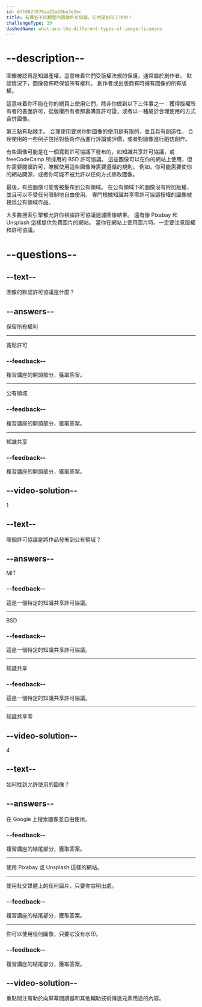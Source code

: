 ```yaml
---
id: 6716823876aa22a68ba3e2ec
title: 有哪些不同類型的圖像許可協議，它們是如何工作的？
challengeType: 19
dashedName: what-are-the-different-types-of-image-licenses
---
```


# --description--

圖像被認爲是知識產權，這意味着它們受版權法規的保護，通常屬於創作者。 默認情況下，圖像發佈時保留所有權利。 創作者或出版商有時擁有圖像的所有版權。

這意味着你不能在你的網頁上使用它們，除非你做到以下三件事之一：獲得版權所有者的書面許可，從版權所有者那裏購買許可證，或者以一種屬於合理使用的方式合併圖像。

第三點有點棘手。 合理使用要求你對圖像的使用是有限的，並且具有創造性。 合理使用的一些例子包括對藝術作品進行評論或評價，或者對圖像進行戲仿創作。

有些圖像可能是在一個寬鬆許可協議下發布的，如知識共享許可協議，或 freeCodeCamp 所採用的 BSD 許可協議。 這些圖像可以在你的網站上使用，但你需要閱讀許可，瞭解使用這些圖像時需要遵循的規則。 例如，你可能需要使你的網站開源，或者你可能不被允許以任何方式修改圖像。

最後，有些圖像可能會被髮布到公有領域。 在公有領域下的圖像沒有附加版權，並且可以不受任何限制地自由使用。 專門根據知識共享零許可協議授權的圖像被視爲公有領域作品。

大多數搜索引擎都允許你根據許可協議過濾圖像結果。 還有像 Pixabay 和 Unsplash 這樣提供免費圖片的網站。 當你在網站上使用圖片時，一定要注意版權和許可協議。

# --questions--

## --text--

圖像的默認許可協議是什麼？

## --answers--

保留所有權利

---

寬鬆許可

### --feedback--

複習講座的開頭部分，獲取答案。

---

公有領域

### --feedback--

複習講座的開頭部分，獲取答案。

---

知識共享

### --feedback--

複習講座的開頭部分，獲取答案。

## --video-solution--

1

## --text--

哪個許可協議是將作品發佈到公有領域？

## --answers--

MIT

### --feedback--

這是一個特定的知識共享許可協議。

---

BSD

### --feedback--

這是一個特定的知識共享許可協議。

---

知識共享

### --feedback--

這是一個特定的知識共享許可協議。

---

知識共享零

## --video-solution--

4

## --text--

如何找到允許使用的圖像？

## --answers--

在 Google 上搜索圖像並自由使用。

### --feedback--

複習講座的結尾部分，獲取答案。

---

使用 Pixabay 或 Unsplash 這樣的網站。

---

使用社交媒體上的任何圖片，只要你註明出處。

### --feedback--

複習講座的結尾部分，獲取答案。

---

你可以使用任何圖像，只要它沒有水印。

### --feedback--

複習講座的結尾部分，獲取答案。

## --video-solution--

重點關注有助於向屏幕閱讀器和其他輔助技術傳達元素用途的內容。
